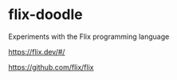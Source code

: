 # flix-doodle

Experiments with the Flix programming language

https://flix.dev/#/

https://github.com/flix/flix
